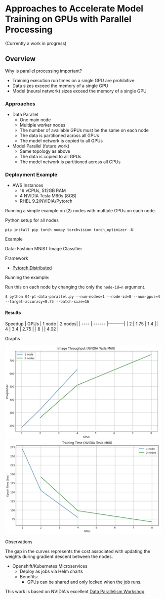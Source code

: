 # Approaches to Accelerate Model Training on GPUs with Parallel Processing 

(Currently a work in progress)

## Overview

Why is parallel processing important?

- Training execution run times on a single GPU are prohibitive
- Data sizes exceed the memory of a single GPU
- Model (neural network) sizes exceed the memory of a single GPU

### Approaches

- Data Parallel
  - One main node
  - Multiple worker nodes
  - The number of available GPUs must be the same on each node
  - The data is partitioned across all GPUs
  - The model network is copied to all GPUs
- Model Parallel (future work)
  - Same topology as above
  - The data is copied to all GPUs
  - The model network is partitioned across all GPUs
  
### Deployment Example

- AWS Instances
  - 16 vCPUs, 512GB RAM
  - 4 NVIDIA Tesla M60s (8GB)
  - RHEL 9.2/NVIDIA/Pytorch

Running a simple example on (2) nodes with multiple GPUs on each node.

Python setup for all nodes
```
pip install pip torch numpy torchvision torch_optimizer -U
```

Example

Data: Fashion MNIST Image Classifier

Framework
- [Pytorch Distributed](https://pytorch.org/tutorials/beginner/dist_overview.html)

Running the example:

Run this on each node by changing the only the `node-id=n` argument.

```
$ python 04-pt-data-parallel.py --num-nodes=1 --node-id=0 --num-gpus=4 --target-accuracy=0.75 --batch-size=16
```
#### Results

Speedup
| GPUs | 1 node | 2 nodes|
| ---- | ------ |--------|
| 2    | 1.75   | 1.4    |
| 4    | 3.4    | 2.75   |
| 8    |        | 4.02   |

Graphs

![Throughput](/images/throughput.png)
![Training](/images/training.png)

Observations

The gap in the curves represents the cost associated with updating the weights during gradient descent between the nodes.

- Openshift/Kubernetes Microservices
  - Deploy as jobs via Helm charts
  - Benefits:
    - GPUs can be shared and only locked when the job runs.

This work is based on NVIDIA's excellent [Data Parallelism Workshop](https://www.nvidia.com/en-us/training/instructor-led-workshops/train-deep-learning-models-on-multi-gpus/)